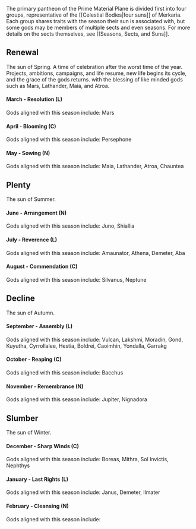 The primary pantheon of the Prime Material Plane is divided first into four groups, representative of the [[Celestial Bodies|four suns]] of Merkaria. Each group shares traits with the season their sun is associated with, but some gods may be members of multiple sects and even seasons. For more details on the sects themselves, see [[Seasons, Sects, and Suns]].

## Renewal
The sun of Spring. A time of celebration after the worst time of the year. Projects, ambitions, campaigns, and life resume, new life begins its cycle, and the grace of the gods returns. with the blessing of like minded gods such as Mars, Lathander, Maia, and Atroa.
#### March -  Resolution (L)
Gods aligned with this season include: Mars
#### April - Blooming (C)
Gods aligned with this season include: Persephone
#### May - Sowing (N)
Gods aligned with this season include: Maia, Lathander, Atroa, Chauntea
## Plenty
The sun of Summer.
#### June -  Arrangement (N)
Gods aligned with this season include: Juno, Shiallia
#### July - Reverence (L)
Gods aligned with this season include: Amaunator, Athena, Demeter, Aba
#### August - Commendation (C)
Gods aligned with this season include: Silvanus, Neptune
## Decline
The sun of Autumn.
#### September -  Assembly (L)
Gods aligned with this season include: Vulcan, Lakshmi, Moradin, Gond, Kuyutha, Cyrrollalee, Hestia, Boldrei, Caoimhin, Yondalla, Garrakg
#### October - Reaping (C)
Gods aligned with this season include: Bacchus
#### November - Remembrance (N)
Gods aligned with this season include: Jupiter, Nignadora
## Slumber
The sun of Winter.
#### December -  Sharp Winds (C)
Gods aligned with this season include: Boreas, Mithra, Sol Invictis, Nephthys
#### January - Last Rights (L)
Gods aligned with this season include: Janus, Demeter, Ilmater
#### February - Cleansing (N)
Gods aligned with this season include: 